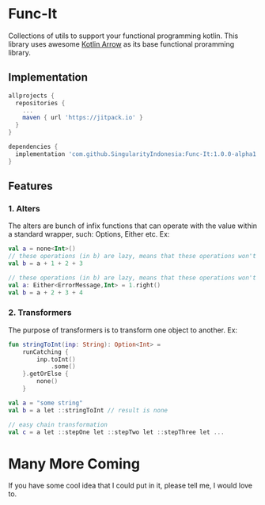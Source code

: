 # Func-It
Collections of utils to support your functional programming kotlin.
This library uses awesome [Kotlin Arrow](https://arrow-kt.io/) as its base functional proramming library.

## Implementation
```groovy
allprojects {
  repositories {
    ...
    maven { url 'https://jitpack.io' }
  }
}

dependencies {
  implementation 'com.github.SingularityIndonesia:Func-It:1.0.0-alpha1'
}
```

## Features
### 1. Alters
The alters are bunch of infix functions that can operate with the value within a standard wrapper, such: Options, Either etc.
Ex:
```kotlin
val a = none<Int>()
// these operations (in b) are lazy, means that these operations won't be executed, unless the input is type of Some
val b = a + 1 + 2 + 3

// these operations (in b) are lazy, means that these operations won't be executed, unless the input is type of Right
val a: Either<ErrorMessage,Int> = 1.right()
val b = a + 2 + 3 + 4
```

### 2. Transformers
The purpose of transformers is to transform one object to another. Ex:
```kotlin
fun stringToInt(inp: String): Option<Int> =
    runCatching { 
        inp.toInt()
            .some()
    }.getOrElse { 
        none()
    }

val a = "some string"
val b = a let ::stringToInt // result is none

// easy chain transformation
val c = a let ::stepOne let ::stepTwo let ::stepThree let ...
```

# Many More Coming
If you have some cool idea that I could put in it, please tell me, I would love to.

